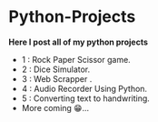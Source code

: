 # Python-Projects

**Here I post all of my python projects** 

* 1 : Rock Paper Scissor game.
* 2 : Dice Simulator.
* 3 : Web Scrapper .
* 4 : Audio Recorder Using Python.
* 5 : Converting text to handwriting.
*  More coming 😁...
